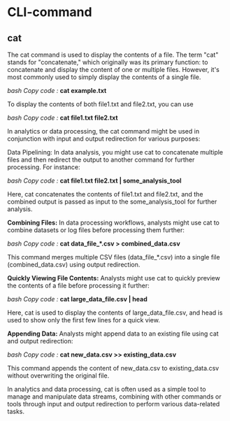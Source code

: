 # CLI-command

## cat
The cat command is used to display the contents of a file. The term "cat" stands for "concatenate," which originally was its primary function: to concatenate and display the content of one or multiple files. However, it's most commonly used to simply display the contents of a single file.

*bash
Copy code :*
**cat example.txt**

To display the contents of both file1.txt and file2.txt, you can use 

*bash
Copy code :*
**cat file1.txt file2.txt**

In analytics or data processing, the cat command might be used in conjunction with input and output redirection for various purposes:

Data Pipelining: In data analysis, you might use cat to concatenate multiple files and then redirect the output to another command for further processing. For instance:

*bash
Copy code :*
**cat file1.txt file2.txt | some_analysis_tool**

Here, cat concatenates the contents of file1.txt and file2.txt, and the combined output is passed as input to the some_analysis_tool for further analysis.

**Combining Files:** In data processing workflows, analysts might use cat to combine datasets or log files before processing them further:

*bash
Copy code :*
**cat data_file_*.csv > combined_data.csv**

This command merges multiple CSV files (data_file_*.csv) into a single file (combined_data.csv) using output redirection.

**Quickly Viewing File Contents:** Analysts might use cat to quickly preview the contents of a file before processing it further:

*bash
Copy code :*
**cat large_data_file.csv | head**

Here, cat is used to display the contents of large_data_file.csv, and head is used to show only the first few lines for a quick view.

**Appending Data:** Analysts might append data to an existing file using cat and output redirection:

*bash
Copy code :*
**cat new_data.csv >> existing_data.csv**

This command appends the content of new_data.csv to existing_data.csv without overwriting the original file.

In analytics and data processing, cat is often used as a simple tool to manage and manipulate data streams, combining with other commands or tools through input and output redirection to perform various data-related tasks.
